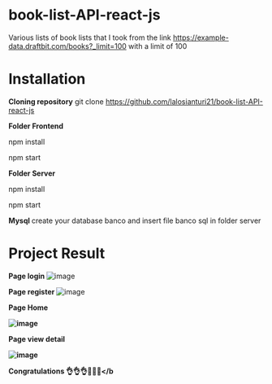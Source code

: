 # book-list-API-react-js
Various lists of book lists that I took from the link https://example-data.draftbit.com/books?_limit=100 with a limit of 100


# Installation
<b>Cloning repository</b>
git clone https://github.com/lalosianturi21/book-list-API-react-js 

<b> Folder Frontend </b>

npm install

npm start

<b> Folder Server </b>

npm install

npm start

<b> Mysql </b>
create your database banco and insert file banco sql in folder server


# Project Result
<b>Page login </b>
![image](https://user-images.githubusercontent.com/101650151/227760158-d8eba946-58c4-41d4-962b-371417f18419.png)

<b>Page register </b>
![image](https://user-images.githubusercontent.com/101650151/227758319-dd7108aa-dbda-4bbb-9fe3-c76bb12d5741.png)

<b>Page Home </p>
![image](https://user-images.githubusercontent.com/101650151/227758339-72f2ac7f-1249-49e2-87d1-c5a49128146c.png)

<b>Page view detail </p>
![image](https://user-images.githubusercontent.com/101650151/227758370-0b295675-d7fe-42c2-98dc-e26e9864674d.png)


<b>Congratulations 👌👌👌🙌🙌🙌</b
